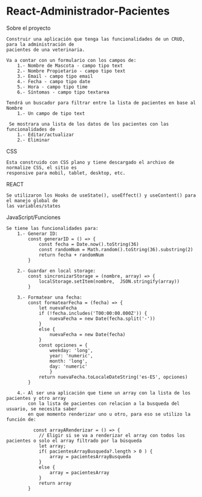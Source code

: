 # React-Administrador-Pacientes
Sobre el proyecto

    Construir una aplicación que tenga las funcionalidades de un CRUD, para la administración de
    pacientes de una veterinaria.

    Va a contar con un formulario con los campos de:
        1.- Nombre de Mascota - campo tipo text
        2.- Nombre Propietario - campo tipo text
        3.- Email - campo tipo email
        4.- Fecha - campo tipo date
        5.- Hora - campo tipo time
        6.- Síntomas - campo tipo textarea
    
    Tendrá un buscador para filtrar entre la lista de pacientes en base al Nombre
        1.- Un campo de tipo text
    
     Se mostrara una lista de los datos de los pacientes con las funcionalidades de
        1.- Editar/actualizar
        2.- Eliminar



CSS

    Esta construido con CSS plano y tiene descargado el archivo de normalize CSS, el sitio es
    responsive para mobil, tablet, desktop, etc.



REACT

    Se utilizaron los Hooks de useState(), useEffect() y useContent() para el manejo global de 
    las variables/states



JavaScript/Funciones

    Se tiene las funcionalidades para:
        1.- Generar ID:
            const generarID = () => {
                const fecha = Date.now().toString(36)
                const randomNum = Math.random().toString(36).substring(2)
                return fecha + randomNum
            }
        
        2.- Guardar en local storage:
            const sincronizarStorage = (nombre, array) => {
                localStorage.setItem(nombre,  JSON.stringify(array))
            }
        
        3.- Formatear una fecha:
            const formatearFecha = (fecha) => {
                let nuevaFecha
                if (!fecha.includes('T00:00:00.000Z')) {
                    nuevaFecha = new Date(fecha.split('-'))
                } 
                else {
                    nuevaFecha = new Date(fecha)
                }
                const opciones = {
                    weekday: 'long',
                    year: 'numeric',
                    month: 'long',
                    day: 'numeric'
                    }
                return nuevaFecha.toLocaleDateString('es-ES', opciones)
            }
        
        4.- Al ser una aplicación que tiene un array con la lista de los pacientes y otro array
            con la lista de pacientes con relacion a la busqueda del usuario, se necesita saber
            en que momento renderizar uno u otro, para eso se utilizo la función de:

              const arrayARenderizar = () => {
                // Eligir si se va a renderizar el array con todos los pacientes o solo el array filtrado por la búsqueda
                let array;
                if( pacientesArrayBusqueda?.length > 0 ) {
                    array = pacientesArrayBusqueda
                }
                else {
                    array = pacientesArray
                }
                return array
            }
